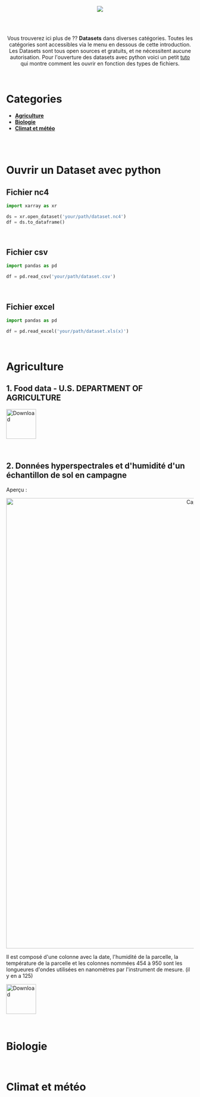 <p align="center">
	<img src="https://user-images.githubusercontent.com/63207451/119138957-c4f60f00-ba42-11eb-89fa-e999bb5d256a.png">
	<p/>


<br/>
<br/>

<p align="center">
	Vous trouverez ici plus de ?? <b>Datasets</b> dans diverses catégories. Toutes les catégories sont accessibles via le menu en dessous de cette introduction. Les Datasets sont tous open sources et gratuits, et ne nécessitent aucune autorisation. Pour l'ouverture des datasets avec python voici un petit <a href="#Ouvrir-un-dataset-avec-python">tuto</a> qui montre comment les ouvrir en fonction des types de fichiers.
		<p/>

<br/>

# Categories

- [**Agriculture**](#Agriculture)
- [**Biologie**](#Biologie)
- [**Climat et météo**](#Climat-et-météo)


<br/>
<br/>

# Ouvrir un Dataset avec python

## Fichier nc4

```py
import xarray as xr

ds = xr.open_dataset('your/path/dataset.nc4')
df = ds.to_dataframe()

```
<br/>

## Fichier csv

```py
import pandas as pd

df = pd.read_csv('your/path/dataset.csv')

```

<br/>

## Fichier excel

```py
import pandas as pd

df = pd.read_excel('your/path/dataset.xls(x)')

```

<br/>


# Agriculture

## 1. Food data - U.S. DEPARTMENT OF AGRICULTURE

<p align="left"><a href="https://fdc.nal.usda.gov/fdc-datasets/FoodData_Central_csv_2021-04-28.zip"><img src="https://user-images.githubusercontent.com/63207451/119155205-350c9100-ba53-11eb-9e4b-8198f9f6cca2.png" alt="Download" height="80"/></a></p>


<br/>

## 2. Données hyperspectrales et d'humidité d'un échantillon de sol en campagne

Aperçu :

<p align="center">
<img width="1210" alt="Capture d’écran 2021-05-21 à 16 54 37" src="https://user-images.githubusercontent.com/63207451/119157232-422a7f80-ba55-11eb-8c86-cc7fa64d920c.png">
<p/>

Il est composé d'une colonne avec la date, l'humidité de la parcelle, la température de la parcelle et les colonnes nommées 454 à 950 sont les longueures d'ondes utilisées en nanomètres par l'instrument de mesure. (il y en a 125)
<br/>

<p align="left"><a href="https://zenodo.org/record/2530634/files/felixriese/hyperspectral-soilmoisture-dataset-v1.0.3.zip?download=1"><img src="https://user-images.githubusercontent.com/63207451/119155205-350c9100-ba53-11eb-9e4b-8198f9f6cca2.png" alt="Download" height="80"/></a></p>

	
<br/>

# Biologie


<br/>

# Climat et météo

<br/>
